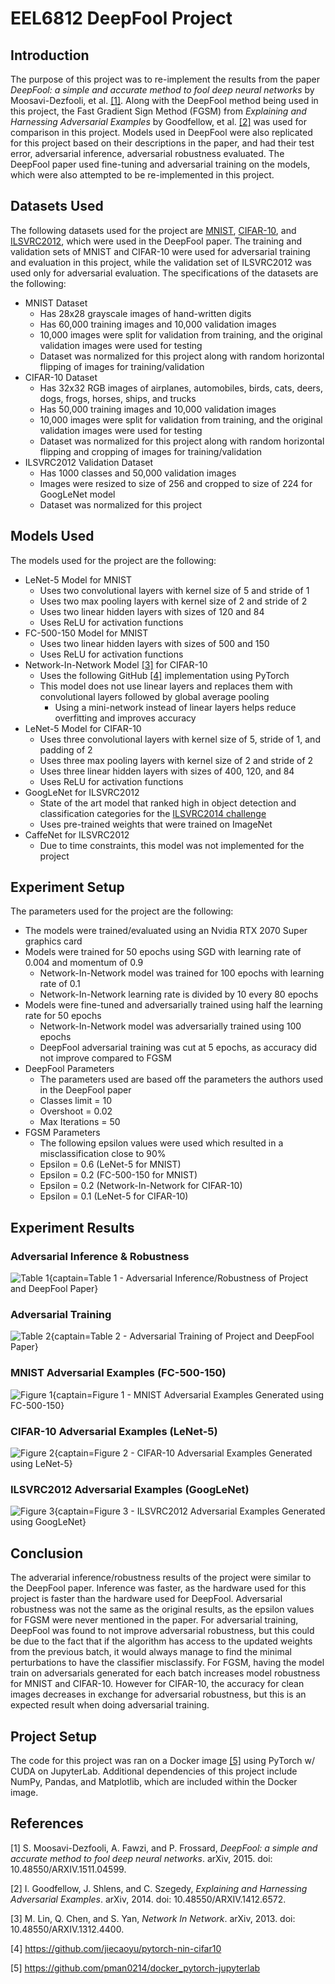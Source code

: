 # EEL6812 DeepFool Project

## Introduction
The purpose of this project was to re-implement the results from the paper *DeepFool: a simple and accurate method to fool deep neural networks* by Moosavi-Dezfooli, et al. [[1]](https://arxiv.org/pdf/1511.04599.pdf). Along with the DeepFool method being used in this project, the Fast Gradient Sign Method (FGSM) from *Explaining and Harnessing Adversarial Examples* by Goodfellow, et al. [[2]](https://arxiv.org/pdf/1412.6572.pdf) was used for comparison in this project. Models used in DeepFool were also replicated for this project based on their descriptions in the paper, and had their test error, adversarial inference, adversarial robustness evaluated. The DeepFool paper used fine-tuning and adversarial training on the models, which were also attempted to be re-implemented in this project.

## Datasets Used
The following datasets used for the project are [MNIST](http://yann.lecun.com/exdb/mnist/), [CIFAR-10](https://www.cs.toronto.edu/~kriz/cifar.html), and [ILSVRC2012](https://www.image-net.org/challenges/LSVRC/2012/), which were used in the DeepFool paper. The training and validation sets of MNIST and CIFAR-10 were used for adversarial training and evaluation in this project, while the validation set of ILSVRC2012 was used only for adversarial evaluation. The specifications of the datasets are the following:
* MNIST Dataset
  * Has 28x28 grayscale images of hand-written digits
  * Has 60,000 training images and 10,000 validation images
  * 10,000 images were split for validation from training, and the original validation images were used for testing
  * Dataset was normalized for this project along with random horizontal flipping of images for training/validation
* CIFAR-10 Dataset
  * Has 32x32 RGB images of airplanes, automobiles, birds, cats, deers, dogs, frogs, horses, ships, and trucks
  * Has 50,000 training images and 10,000 validation images 
  * 10,000 images were split for validation from training, and the original validation images were used for testing
  * Dataset was normalized for this project along with random horizontal flipping and cropping of images for training/validation
* ILSVRC2012 Validation Dataset
  * Has 1000 classes and 50,000 validation images
  * Images were resized to size of 256 and cropped to size of 224 for GoogLeNet model
  * Dataset was normalized for this project

## Models Used
The models used for the project are the following:
* LeNet-5 Model for MNIST
  * Uses two convolutional layers with kernel size of 5 and stride of 1
  * Uses two max pooling layers with kernel size of 2 and stride of 2
  * Uses two linear hidden layers with sizes of 120 and 84
  * Uses ReLU for activation functions
* FC-500-150 Model for MNIST
  * Uses two linear hidden layers with sizes of 500 and 150
  * Uses ReLU for activation functions
* Network-In-Network Model [[3]](https://arxiv.org/pdf/1312.4400.pdf) for CIFAR-10
  * Uses the following GitHub [[4]](https://github.com/jiecaoyu/pytorch-nin-cifar10) implementation using PyTorch
  * This model does not use linear layers and replaces them with convolutional layers followed by global average pooling
    * Using a mini-network instead of linear layers helps reduce overfitting and improves accuracy
* LeNet-5 Model for CIFAR-10
  * Uses three convolutional layers with kernel size of 5, stride of 1, and padding of 2
  * Uses three max pooling layers with kernel size of 2 and stride of 2
  * Uses three linear hidden layers with sizes of 400, 120, and 84
  * Uses ReLU for activation functions
* GoogLeNet for ILSVRC2012
  * State of the art model that ranked high in object detection and classification categories for the [ILSVRC2014 challenge](https://image-net.org/challenges/LSVRC/2014/results)
  * Uses pre-trained weights that were trained on ImageNet
* CaffeNet for ILSVRC2012
  * Due to time constraints, this model was not implemented for the project

## Experiment Setup
The parameters used for the project are the following:
* The models were trained/evaluated using an Nvidia RTX 2070 Super graphics card
* Models were trained for 50 epochs using SGD with learning rate of 0.004 and momentum of 0.9
  * Network-In-Network model was trained for 100 epochs with learning rate of 0.1
  * Network-In-Network learning rate is divided by 10 every 80 epochs
* Models were fine-tuned and adversarially trained using half the learning rate for 50 epochs
  * Network-In-Network model was adversarially trained using 100 epochs
  * DeepFool adversarial training was cut at 5 epochs, as accuracy did not improve compared to FGSM
* DeepFool Parameters
  * The parameters used are based off the parameters the authors used in the DeepFool paper
  * Classes limit = 10
  * Overshoot = 0.02
  * Max Iterations = 50
* FGSM Parameters
  * The following epsilon values were used which resulted in a misclassification close to 90%
  * Epsilon = 0.6 (LeNet-5 for MNIST)
  * Epsilon = 0.2 (FC-500-150 for MNIST)
  * Epsilon = 0.2 (Network-In-Network for CIFAR-10)
  * Epsilon = 0.1 (LeNet-5 for CIFAR-10)

## Experiment Results
### Adversarial Inference & Robustness
![Table 1{captain=Table 1 - Adversarial Inference/Robustness of Project and DeepFool Paper}](/images/adversarial_inference.png)

### Adversarial Training
![Table 2{captain=Table 2 - Adversarial Training of Project and DeepFool Paper}](/images/adversarial_training.png)

### MNIST Adversarial Examples (FC-500-150)
![Figure 1{captain=Figure 1 - MNIST Adversarial Examples Generated using FC-500-150}](/images/examples_fc-500-150.png)

### CIFAR-10 Adversarial Examples (LeNet-5)
![Figure 2{captain=Figure 2 - CIFAR-10 Adversarial Examples Generated using LeNet-5}](/images/examples_lenet-5.png)

### ILSVRC2012 Adversarial Examples (GoogLeNet)
![Figure 3{captain=Figure 3 - ILSVRC2012 Adversarial Examples Generated using GoogLeNet}](/images/examples-googlenet.png)

## Conclusion
The adverarial inference/robustness results of the project were similar to the DeepFool paper. Inference was faster, as the hardware used for this project is faster than the hardware used for DeepFool. Adversarial robustness was not the same as the original results, as the epsilon values for FGSM were never mentioned in the paper. For adversarial training, DeepFool was found to not improve adversarial robustness, but this could be due to the fact that if the algorithm has access to the updated weights from the previous batch, it would always manage to find the minimal perturbations to have the classifier misclassify. For FGSM, having the model train on adversarials generated for each batch increases model robustness for MNIST and CIFAR-10. However for CIFAR-10, the accuracy for clean images decreases in exchange for adversarial robustness, but this is an expected result when doing adversarial training.

## Project Setup
The code for this project was ran on a Docker image [[5]](https://github.com/pman0214/docker_pytorch-jupyterlab) using PyTorch w/ CUDA on JupyterLab. Additional dependencies of this project include NumPy, Pandas, and Matplotlib, which are included within the Docker image.

## References
[1] S. Moosavi-Dezfooli, A. Fawzi, and P. Frossard, *DeepFool: a simple and accurate method to fool deep neural networks*. arXiv, 2015. doi: 10.48550/ARXIV.1511.04599.

[2] I. Goodfellow, J. Shlens, and C. Szegedy, *Explaining and Harnessing Adversarial Examples*. arXiv, 2014. doi: 10.48550/ARXIV.1412.6572.

[3] M. Lin, Q. Chen, and S. Yan, *Network In Network*. arXiv, 2013. doi: 10.48550/ARXIV.1312.4400.

[4] https://github.com/jiecaoyu/pytorch-nin-cifar10

[5] https://github.com/pman0214/docker_pytorch-jupyterlab
